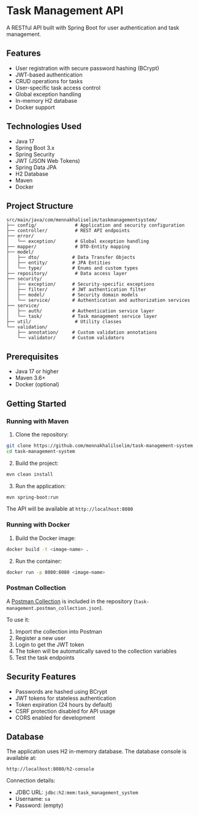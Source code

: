 # Task Management API

A RESTful API built with Spring Boot for user authentication and task management.

## Features

- User registration with secure password hashing (BCrypt)
- JWT-based authentication
- CRUD operations for tasks
- User-specific task access control
- Global exception handling
- In-memory H2 database
- Docker support

## Technologies Used

- Java 17
- Spring Boot 3.x
- Spring Security
- JWT (JSON Web Tokens)
- Spring Data JPA
- H2 Database
- Maven
- Docker

## Project Structure
```
src/main/java/com/mennakhaliselim/taskmanagementsystem/
├── config/              # Application and security configuration
├── controller/          # REST API endpoints
├── error/
│   └── exception/       # Global exception handling
├── mapper/              # DTO-Entity mapping
├── model/
│   ├── dto/            # Data Transfer Objects
│   ├── entity/         # JPA Entities
│   └── type/           # Enums and custom types
├── repository/          # Data access layer
├── security/
│   ├── exception/      # Security-specific exceptions
│   ├── filter/         # JWT authentication filter
│   ├── model/          # Security domain models
│   └── service/        # Authentication and authorization services
├── service/
│   ├── auth/           # Authentication service layer
│   └── task/           # Task management service layer
├── util/                # Utility classes
└── validation/
    ├── annotation/     # Custom validation annotations
    └── validator/      # Custom validators
```

## Prerequisites

- Java 17 or higher
- Maven 3.6+
- Docker (optional)

## Getting Started

### Running with Maven

1. Clone the repository:
```bash
git clone https://github.com/mennakhalilselim/task-management-system
cd task-management-system
```

2. Build the project:
```bash
mvn clean install
```

3. Run the application:
```bash
mvn spring-boot:run
```

The API will be available at `http://localhost:8080`

### Running with Docker

1. Build the Docker image:
```bash
docker build -t <image-name> .
```

2. Run the container:
```bash
docker run -p 8080:8080 <image-name>
```

### Postman Collection

A [Postman Collection](https://github.com/mennakhalilselim/task-management-system/blob/main/task-management.postman_collection.json) is included in the repository (`task-management.postman_collection.json`).

To use it:
1. Import the collection into Postman
2. Register a new user
3. Login to get the JWT token
4. The token will be automatically saved to the collection variables
5. Test the task endpoints

## Security Features

- Passwords are hashed using BCrypt
- JWT tokens for stateless authentication
- Token expiration (24 hours by default)
- CSRF protection disabled for API usage
- CORS enabled for development

## Database

The application uses H2 in-memory database. The database console is available at:
```
http://localhost:8080/h2-console
```

Connection details:
- JDBC URL: `jdbc:h2:mem:task_management_system`
- Username: `sa`
- Password: (empty)